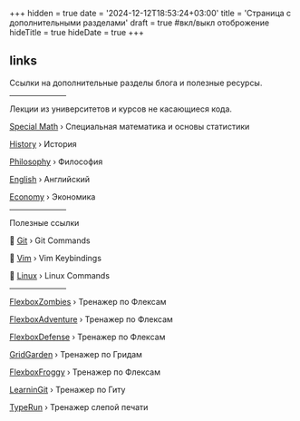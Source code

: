 +++
hidden = true
date = '2024-12-12T18:53:24+03:00'
title = 'Страница с дополнительными разделами'
draft = true  #вкл/выкл отоброжение
hideTitle = true 
hideDate = true
+++

<div>
<h2 class="mt5">
    links
</h2>
<p>
Ссылки на дополнительные разделы блога и 
полезные ресурсы.
</p>
<hr style="width: 100px;">
<p>
Лекции из университетов и курсов
не касающиеся кода.
</p>
<p>
<a href="/sma/">Special Math</a> &rsaquo; Специальная математика и основы статистики</p>
<p>
<a href="/history/">History</a> &rsaquo; История
</p>
<p>
<a href="/philosophy/">Philosophy</a> &rsaquo; Философия
</p>
<p>
<a href="/english/">English</a> &rsaquo; Английский
</p>
<p>
<a href="/economy/">Economy</a> &rsaquo; Экономика
</p>
<hr style="width: 100px;">
<p>
Полезные ссылки
</p>
<p>
📌 <a href="/gitbook/">Git</a> &rsaquo; Git Commands
</p>
<p>
📌 <a href="/vimbook/">Vim</a> &rsaquo; Vim Keybindings
</p>
<p>
📌 <a href="/linux/">Linux</a> &rsaquo; Linux Commands
</p>
<hr style="width: 100px;">
<p>
<a href="https://mastery.games/flexboxzombies/" target="_blank">FlexboxZombies</a> &rsaquo; Тренажер по Флексам
</p>
<p>
<a href="https://codingfantasy.com/games/flexboxadventure/play" target="_blank">FlexboxAdventure</a> &rsaquo; Тренажер по Флексам
</p>
<p>
<a href="http://www.flexboxdefense.com/" target="_blank">FlexboxDefense</a> &rsaquo; Тренажер по Флексам
</p>
<p>
<a href="https://cssgridgarden.com" target="_blank">GridGarden</a> &rsaquo; Тренажер по Гридам
</p>
<p>
<a href="https://flexboxfroggy.com/" target="_blank">FlexboxFroggy</a> &rsaquo; Тренажер по Флексам
</p>
<p>
<a href="https://learngitbranching.js.org" target="_blank">LearninGit</a> &rsaquo; Тренажер по Гиту
</p>
<p>
<a href="https://typerun.top" target="_blank">TypeRun</a> &rsaquo; Тренажер слепой печати
</p>
</div>